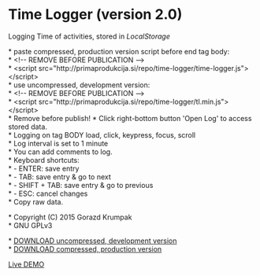 <h1>Time Logger (version 2.0)</h1>
<p></p>
<p>Logging Time of activities, stored in <i>LocalStorage</i></p>
<p></p>
<p>*	paste compressed, production version script before end tag body:<br>
*	&lt;!-- REMOVE BEFORE PUBLICATION --&gt;<br>
*	&lt;script src="http:&#47;&#47;primaprodukcija.si/repo/time-logger/time-logger.js"&gt;&lt;/script&gt;<br>
*	use uncompressed, development version:<br>
*	&lt;!-- REMOVE BEFORE PUBLICATION --&gt;<br>
*	&lt;script src="http:&#47;&#47;primaprodukcija.si/repo/time-logger/tl.min.js"&gt;&lt;/script&gt;<br>
*	Remove before publish!
*	Click right-bottom button 'Open Log' to access stored data.<br>
*	Logging on tag BODY load, click, keypress, focus, scroll<br>
*	Log interval is set to 1 minute<br>
*	You can add comments to log.<br>
*	Keyboard shortcuts:<br>
*	- ENTER: save entry<br>
*	- TAB: save entry & go to next<br>
*	- SHIFT + TAB: save entry & go to previous<br>
*	- ESC: cancel changes<br>
*	Copy raw data.</p>
<p>*	Copyright (C) 2015  Gorazd Krumpak<br>
*	GNU GPLv3</p>
<p>
*	<a href="http://primaprodukcija.si/repo/time-logger/time-logger.js" target="_blank">DOWNLOAD uncompressed, development version</a><br>	
*	<a href="http://primaprodukcija.si/repo/time-logger/tl.min.js" target="_blank">DOWNLOAD compressed, production version</a>
</p>

  <a href="http://primaprodukcija.si/repo/time-logger/" target="_blank">Live DEMO</a>
